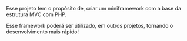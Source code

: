 Esse projeto tem o propósito de, criar um miniframework com a base da estrutura MVC com PHP.

Esse framework poderá ser útilizado, em outros projetos, tornando o desenvolvimento mais rápido!
